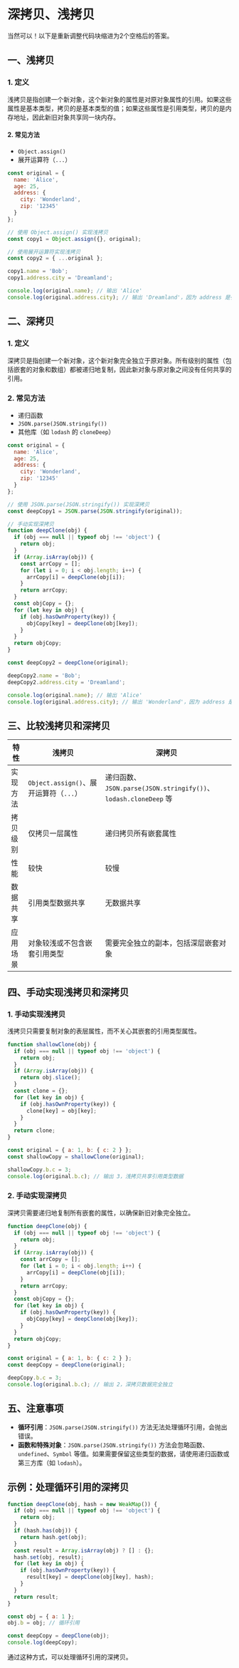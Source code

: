 # 深拷贝、浅拷贝

当然可以！以下是重新调整代码块缩进为2个空格后的答案。

## 一、浅拷贝

### 1. 定义

浅拷贝是指创建一个新对象，这个新对象的属性是对原对象属性的引用。如果这些属性是基本类型，拷贝的是基本类型的值；如果这些属性是引用类型，拷贝的是内存地址，因此新旧对象共享同一块内存。

#### 2. 常见方法

- `Object.assign()`
- 展开运算符（`...`）

```javascript
const original = {
  name: 'Alice',
  age: 25,
  address: {
    city: 'Wonderland',
    zip: '12345'
  }
};

// 使用 Object.assign() 实现浅拷贝
const copy1 = Object.assign({}, original);

// 使用展开运算符实现浅拷贝
const copy2 = { ...original };

copy1.name = 'Bob';
copy1.address.city = 'Dreamland';

console.log(original.name); // 输出 'Alice'
console.log(original.address.city); // 输出 'Dreamland'，因为 address 是引用类型
```

## 二、深拷贝

### 1. 定义

深拷贝是指创建一个新对象，这个新对象完全独立于原对象。所有级别的属性（包括嵌套的对象和数组）都被递归地复制，因此新对象与原对象之间没有任何共享的引用。

### 2. 常见方法

- 递归函数
- `JSON.parse(JSON.stringify())`
- 其他库（如 `lodash` 的 `cloneDeep`）

```javascript
const original = {
  name: 'Alice',
  age: 25,
  address: {
    city: 'Wonderland',
    zip: '12345'
  }
};

// 使用 JSON.parse(JSON.stringify()) 实现深拷贝
const deepCopy1 = JSON.parse(JSON.stringify(original));

// 手动实现深拷贝
function deepClone(obj) {
  if (obj === null || typeof obj !== 'object') {
    return obj;
  }
  if (Array.isArray(obj)) {
    const arrCopy = [];
    for (let i = 0; i < obj.length; i++) {
      arrCopy[i] = deepClone(obj[i]);
    }
    return arrCopy;
  }
  const objCopy = {};
  for (let key in obj) {
    if (obj.hasOwnProperty(key)) {
      objCopy[key] = deepClone(obj[key]);
    }
  }
  return objCopy;
}

const deepCopy2 = deepClone(original);

deepCopy2.name = 'Bob';
deepCopy2.address.city = 'Dreamland';

console.log(original.name); // 输出 'Alice'
console.log(original.address.city); // 输出 'Wonderland'，因为 address 是深拷贝的
```

## 三、比较浅拷贝和深拷贝

| 特性           | 浅拷贝                                 | 深拷贝                                |
| -------------- | -------------------------------------- | ------------------------------------- |
| 实现方法       | `Object.assign()`、展开运算符（`...`） | 递归函数、`JSON.parse(JSON.stringify())`、`lodash.cloneDeep` 等 |
| 拷贝级别       | 仅拷贝一层属性                         | 递归拷贝所有嵌套属性                 |
| 性能           | 较快                                   | 较慢                                  |
| 数据共享       | 引用类型数据共享                       | 无数据共享                            |
| 应用场景       | 对象较浅或不包含嵌套引用类型           | 需要完全独立的副本，包括深层嵌套对象 |

## 四、手动实现浅拷贝和深拷贝

### 1. 手动实现浅拷贝

浅拷贝只需要复制对象的表层属性，而不关心其嵌套的引用类型属性。

```javascript
function shallowClone(obj) {
  if (obj === null || typeof obj !== 'object') {
    return obj;
  }
  if (Array.isArray(obj)) {
    return obj.slice();
  }
  const clone = {};
  for (let key in obj) {
    if (obj.hasOwnProperty(key)) {
      clone[key] = obj[key];
    }
  }
  return clone;
}

const original = { a: 1, b: { c: 2 } };
const shallowCopy = shallowClone(original);

shallowCopy.b.c = 3;
console.log(original.b.c); // 输出 3，浅拷贝共享引用类型数据
```

### 2. 手动实现深拷贝

深拷贝需要递归地复制所有嵌套的属性，以确保新旧对象完全独立。

```javascript
function deepClone(obj) {
  if (obj === null || typeof obj !== 'object') {
    return obj;
  }
  if (Array.isArray(obj)) {
    const arrCopy = [];
    for (let i = 0; i < obj.length; i++) {
      arrCopy[i] = deepClone(obj[i]);
    }
    return arrCopy;
  }
  const objCopy = {};
  for (let key in obj) {
    if (obj.hasOwnProperty(key)) {
      objCopy[key] = deepClone(obj[key]);
    }
  }
  return objCopy;
}

const original = { a: 1, b: { c: 2 } };
const deepCopy = deepClone(original);

deepCopy.b.c = 3;
console.log(original.b.c); // 输出 2，深拷贝数据完全独立
```

## 五、注意事项

- **循环引用**：`JSON.parse(JSON.stringify())` 方法无法处理循环引用，会抛出错误。
- **函数和特殊对象**：`JSON.parse(JSON.stringify())` 方法会忽略函数、`undefined`、`Symbol` 等值。如果需要保留这些类型的数据，请使用递归函数或第三方库（如 `lodash`）。

## 示例：处理循环引用的深拷贝

```javascript
function deepClone(obj, hash = new WeakMap()) {
  if (obj === null || typeof obj !== 'object') {
    return obj;
  }
  if (hash.has(obj)) {
    return hash.get(obj);
  }
  const result = Array.isArray(obj) ? [] : {};
  hash.set(obj, result);
  for (let key in obj) {
    if (obj.hasOwnProperty(key)) {
      result[key] = deepClone(obj[key], hash);
    }
  }
  return result;
}

const obj = { a: 1 };
obj.b = obj; // 循环引用

const deepCopy = deepClone(obj);
console.log(deepCopy);
```

通过这种方式，可以处理循环引用的深拷贝。
